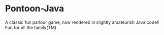 # Pontoon-Java

A classic fun parlour game, now rendered in slightly amateurish Java code!!
Fun for all the family(TM)
